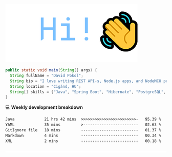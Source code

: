 ![Hi!](assets/images/hi.png)

```java
public static void main(String[] args) {
  String fullName = "David Pokol";
  String bio = "I love writing REST API-s, Node.js apps, and NodeMCU programs";
  String location = "Cigánd, HU";
  String[] skills = {"Java", "Spring Boot", "Hibernate", "PostgreSQL", "Git"};
}
```

💻 **Weekly development breakdown**
<!--START_SECTION:waka-->

```txt
Java             21 hrs 42 mins  >>>>>>>>>>>>>>>>>>>>>>>>-   95.39 %
YAML             35 mins         >------------------------   02.63 %
GitIgnore file   18 mins         -------------------------   01.37 %
Markdown         4 mins          -------------------------   00.34 %
XML              2 mins          -------------------------   00.18 %
```

<!--END_SECTION:waka-->

![footer](assets/images/footer.png)
